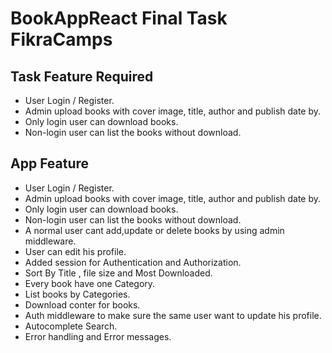 # BookAppReact Final Task FikraCamps
## Task Feature Required
* User Login / Register.
* Admin upload books with cover image, title, author and publish date by.
* Only login user can download books.<br>
* Non-login user can list the books without download.
## App Feature
* User Login / Register.<br>
* Admin upload books with cover image, title, author and publish date by.
* Only login user can download books.
* Non-login user can list the books without download.
* A normal user cant add,update or delete books by using admin middleware.
* User can edit his profile.
* Added session for Authentication and Authorization.
* Sort By Title , file size and  Most Downloaded.
* Every book have one Category.
* List books by Categories.
* Download conter for books. 
* Auth middleware to make sure the same user want to update his profile. 
* Autocomplete Search.
* Error handling and  Error messages.
